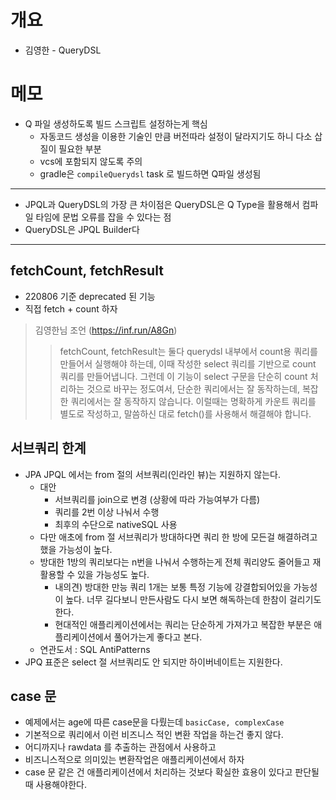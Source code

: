 # 개요

* 김영한 - QueryDSL

# 메모

* Q 파일 생성하도록 빌드 스크립트 설정하는게 핵심
  * 자동코드 생성을 이용한 기술인 만큼 버전따라 설정이 달라지기도 하니 다소 삽질이 필요한 부분
  * vcs에 포함되지 않도록 주의
  * gradle은 `compileQuerydsl` task 로 빌드하면 Q파일 생성됨

---

* JPQL과 QueryDSL의 가장 큰 차이점은 QueryDSL은 Q Type을 활용해서 컴파일 타임에 문법 오류를 잡을 수 있다는 점
* QueryDSL은 JPQL Builder다

---

## fetchCount, fetchResult

* 220806 기준 deprecated 된 기능
* 직접 fetch + count 하자

> 김영한님 조언 (https://inf.run/A8Gn)
>> fetchCount, fetchResult는 둘다 querydsl 내부에서 count용 쿼리를 만들어서 실행해야 하는데, 이때 작성한 select 쿼리를 기반으로 count 쿼리를 만들어냅니다. 그런데 이 기능이 select 구문을 단순히 count 처리하는 것으로 바꾸는 정도여서, 단순한 쿼리에서는 잘 동작하는데, 복잡한 쿼리에서는 잘 동작하지 않습니다. 이럴때는 명확하게 카운트 쿼리를 별도로 작성하고, 말씀하신 대로 fetch()를 사용해서 해결해야 합니다.

## 서브쿼리 한계

* JPA JPQL 에서는 from 절의 서브쿼리(인라인 뷰)는 지원하지 않는다.
  * 대안
    * 서브쿼리를 join으로 변경 (상황에 따라 가능여부가 다름)
    * 쿼리를 2번 이상 나눠서 수행
    * 최후의 수단으로 nativeSQL 사용
  * 다만 애초에 from 절 서브쿼리가 방대하다면 쿼리 한 방에 모든걸 해결하려고 했을 가능성이 높다.
  * 방대한 1방의 쿼리보다는 n번을 나눠서 수행하는게 전체 쿼리양도 줄어들고 재활용할 수 있을 가능성도 높다.
    * 내의견) 방대한 만능 쿼리 1개는 보통 특정 기능에 강결합되어있을 가능성이 높다. 너무 길다보니 만든사람도 다시 보면 해독하는데 한참이 걸리기도 한다.
    * 현대적인 애플리케이션에서는 쿼리는 단순하게 가져가고 복잡한 부분은 애플리케이션에서 풀어가는게 좋다고 본다.
  * 연관도서 : SQL AntiPatterns
* JPQ 표준은 select 절 서브쿼리도 안 되지만 하이버네이트는 지원한다.

## case 문

* 예제에서는 age에 따른 case문을 다뤘는데 `basicCase, complexCase`
* 기본적으로 쿼리에서 이런 비즈니스 적인 변환 작업을 하는건 좋지 않다.
* 어디까지나 rawdata 를 추출하는 관점에서 사용하고
* 비즈니스적으로 의미있는 변환작업은 애플리케이션에서 하자
* case 문 같은 건 애플리케이션에서 처리하는 것보다 확실한 효용이 있다고 판단될 때 사용해야한다.